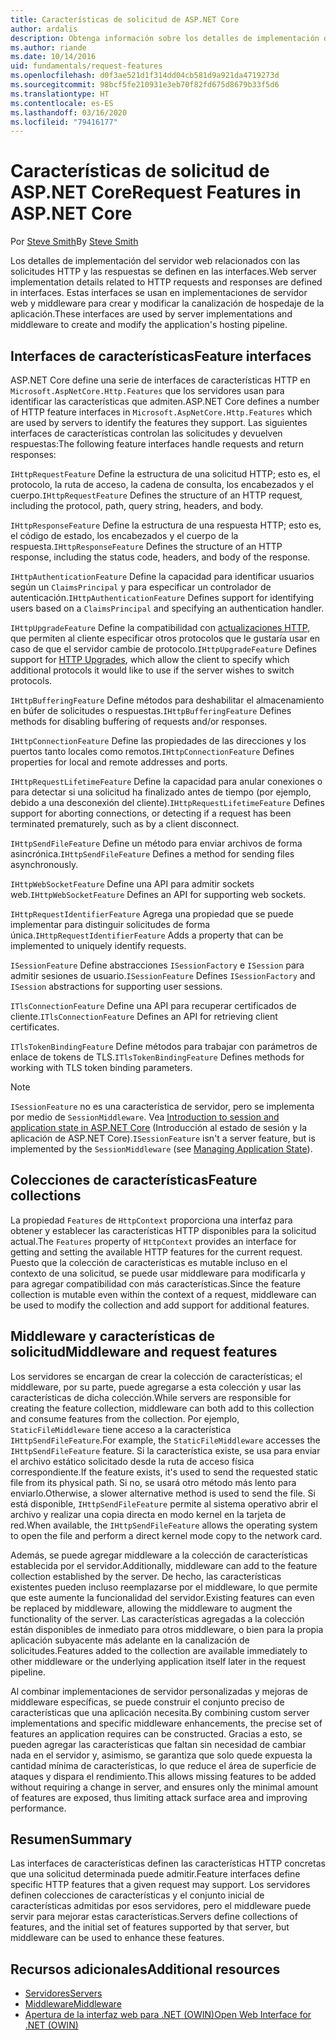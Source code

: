 ```yaml
---
title: Características de solicitud de ASP.NET Core
author: ardalis
description: Obtenga información sobre los detalles de implementación del servidor web relacionados con las solicitudes HTTP y las respuestas que se definen en las interfaces de ASP.NET Core.
ms.author: riande
ms.date: 10/14/2016
uid: fundamentals/request-features
ms.openlocfilehash: d0f3ae521d1f314dd04cb581d9a921da4719273d
ms.sourcegitcommit: 98bcf5fe210931e3eb70f82fd675d8679b33f5d6
ms.translationtype: HT
ms.contentlocale: es-ES
ms.lasthandoff: 03/16/2020
ms.locfileid: "79416177"
---
```

# <a name="request-features-in-aspnet-core"></a><span data-ttu-id="c8660-103">Características de solicitud de ASP.NET Core</span><span class="sxs-lookup"><span data-stu-id="c8660-103">Request Features in ASP.NET Core</span></span>

<span data-ttu-id="c8660-104">Por [Steve Smith](https://ardalis.com/)</span><span class="sxs-lookup"><span data-stu-id="c8660-104">By [Steve Smith](https://ardalis.com/)</span></span>

<span data-ttu-id="c8660-105">Los detalles de implementación del servidor web relacionados con las solicitudes HTTP y las respuestas se definen en las interfaces.</span><span class="sxs-lookup"><span data-stu-id="c8660-105">Web server implementation details related to HTTP requests and responses are defined in interfaces.</span></span> <span data-ttu-id="c8660-106">Estas interfaces se usan en implementaciones de servidor web y middleware para crear y modificar la canalización de hospedaje de la aplicación.</span><span class="sxs-lookup"><span data-stu-id="c8660-106">These interfaces are used by server implementations and middleware to create and modify the application's hosting pipeline.</span></span>

## <a name="feature-interfaces"></a><span data-ttu-id="c8660-107">Interfaces de características</span><span class="sxs-lookup"><span data-stu-id="c8660-107">Feature interfaces</span></span>

<span data-ttu-id="c8660-108">ASP.NET Core define una serie de interfaces de características HTTP en `Microsoft.AspNetCore.Http.Features` que los servidores usan para identificar las características que admiten.</span><span class="sxs-lookup"><span data-stu-id="c8660-108">ASP.NET Core defines a number of HTTP feature interfaces in `Microsoft.AspNetCore.Http.Features` which are used by servers to identify the features they support.</span></span> <span data-ttu-id="c8660-109">Las siguientes interfaces de características controlan las solicitudes y devuelven respuestas:</span><span class="sxs-lookup"><span data-stu-id="c8660-109">The following feature interfaces handle requests and return responses:</span></span>

<span data-ttu-id="c8660-110">`IHttpRequestFeature` Define la estructura de una solicitud HTTP; esto es, el protocolo, la ruta de acceso, la cadena de consulta, los encabezados y el cuerpo.</span><span class="sxs-lookup"><span data-stu-id="c8660-110">`IHttpRequestFeature` Defines the structure of an HTTP request, including the protocol, path, query string, headers, and body.</span></span>

<span data-ttu-id="c8660-111">`IHttpResponseFeature` Define la estructura de una respuesta HTTP; esto es, el código de estado, los encabezados y el cuerpo de la respuesta.</span><span class="sxs-lookup"><span data-stu-id="c8660-111">`IHttpResponseFeature` Defines the structure of an HTTP response, including the status code, headers, and body of the response.</span></span>

<span data-ttu-id="c8660-112">`IHttpAuthenticationFeature` Define la capacidad para identificar usuarios según un `ClaimsPrincipal` y para especificar un controlador de autenticación.</span><span class="sxs-lookup"><span data-stu-id="c8660-112">`IHttpAuthenticationFeature` Defines support for identifying users based on a `ClaimsPrincipal` and specifying an authentication handler.</span></span>

<span data-ttu-id="c8660-113">`IHttpUpgradeFeature` Define la compatibilidad con [actualizaciones HTTP](https://tools.ietf.org/html/rfc2616.html#section-14.42), que permiten al cliente especificar otros protocolos que le gustaría usar en caso de que el servidor cambie de protocolo.</span><span class="sxs-lookup"><span data-stu-id="c8660-113">`IHttpUpgradeFeature` Defines support for [HTTP Upgrades](https://tools.ietf.org/html/rfc2616.html#section-14.42), which allow the client to specify which additional protocols it would like to use if the server wishes to switch protocols.</span></span>

<span data-ttu-id="c8660-114">`IHttpBufferingFeature` Define métodos para deshabilitar el almacenamiento en búfer de solicitudes o respuestas.</span><span class="sxs-lookup"><span data-stu-id="c8660-114">`IHttpBufferingFeature` Defines methods for disabling buffering of requests and/or responses.</span></span>

<span data-ttu-id="c8660-115">`IHttpConnectionFeature` Define las propiedades de las direcciones y los puertos tanto locales como remotos.</span><span class="sxs-lookup"><span data-stu-id="c8660-115">`IHttpConnectionFeature` Defines properties for local and remote addresses and ports.</span></span>

<span data-ttu-id="c8660-116">`IHttpRequestLifetimeFeature` Define la capacidad para anular conexiones o para detectar si una solicitud ha finalizado antes de tiempo (por ejemplo, debido a una desconexión del cliente).</span><span class="sxs-lookup"><span data-stu-id="c8660-116">`IHttpRequestLifetimeFeature` Defines support for aborting connections, or detecting if a request has been terminated prematurely, such as by a client disconnect.</span></span>

<span data-ttu-id="c8660-117">`IHttpSendFileFeature` Define un método para enviar archivos de forma asincrónica.</span><span class="sxs-lookup"><span data-stu-id="c8660-117">`IHttpSendFileFeature` Defines a method for sending files asynchronously.</span></span>

<span data-ttu-id="c8660-118">`IHttpWebSocketFeature` Define una API para admitir sockets web.</span><span class="sxs-lookup"><span data-stu-id="c8660-118">`IHttpWebSocketFeature` Defines an API for supporting web sockets.</span></span>

<span data-ttu-id="c8660-119">`IHttpRequestIdentifierFeature` Agrega una propiedad que se puede implementar para distinguir solicitudes de forma única.</span><span class="sxs-lookup"><span data-stu-id="c8660-119">`IHttpRequestIdentifierFeature` Adds a property that can be implemented to uniquely identify requests.</span></span>

<span data-ttu-id="c8660-120">`ISessionFeature` Define abstracciones `ISessionFactory` e `ISession` para admitir sesiones de usuario.</span><span class="sxs-lookup"><span data-stu-id="c8660-120">`ISessionFeature` Defines `ISessionFactory` and `ISession` abstractions for supporting user sessions.</span></span>

<span data-ttu-id="c8660-121">`ITlsConnectionFeature` Define una API para recuperar certificados de cliente.</span><span class="sxs-lookup"><span data-stu-id="c8660-121">`ITlsConnectionFeature` Defines an API for retrieving client certificates.</span></span>

<span data-ttu-id="c8660-122">`ITlsTokenBindingFeature` Define métodos para trabajar con parámetros de enlace de tokens de TLS.</span><span class="sxs-lookup"><span data-stu-id="c8660-122">`ITlsTokenBindingFeature` Defines methods for working with TLS token binding parameters.</span></span>

> [!NOTE]
> <span data-ttu-id="c8660-123">`ISessionFeature` no es una característica de servidor, pero se implementa por medio de `SessionMiddleware`. Vea [Introduction to session and application state in ASP.NET Core](app-state.md) (Introducción al estado de sesión y la aplicación de ASP.NET Core).</span><span class="sxs-lookup"><span data-stu-id="c8660-123">`ISessionFeature` isn't a server feature, but is implemented by the `SessionMiddleware` (see [Managing Application State](app-state.md)).</span></span>

## <a name="feature-collections"></a><span data-ttu-id="c8660-124">Colecciones de características</span><span class="sxs-lookup"><span data-stu-id="c8660-124">Feature collections</span></span>

<span data-ttu-id="c8660-125">La propiedad `Features` de `HttpContext` proporciona una interfaz para obtener y establecer las características HTTP disponibles para la solicitud actual.</span><span class="sxs-lookup"><span data-stu-id="c8660-125">The `Features` property of `HttpContext` provides an interface for getting and setting the available HTTP features for the current request.</span></span> <span data-ttu-id="c8660-126">Puesto que la colección de características es mutable incluso en el contexto de una solicitud, se puede usar middleware para modificarla y para agregar compatibilidad con más características.</span><span class="sxs-lookup"><span data-stu-id="c8660-126">Since the feature collection is mutable even within the context of a request, middleware can be used to modify the collection and add support for additional features.</span></span>

## <a name="middleware-and-request-features"></a><span data-ttu-id="c8660-127">Middleware y características de solicitud</span><span class="sxs-lookup"><span data-stu-id="c8660-127">Middleware and request features</span></span>

<span data-ttu-id="c8660-128">Los servidores se encargan de crear la colección de características; el middleware, por su parte, puede agregarse a esta colección y usar las características de dicha colección.</span><span class="sxs-lookup"><span data-stu-id="c8660-128">While servers are responsible for creating the feature collection, middleware can both add to this collection and consume features from the collection.</span></span> <span data-ttu-id="c8660-129">Por ejemplo, `StaticFileMiddleware` tiene acceso a la característica `IHttpSendFileFeature`.</span><span class="sxs-lookup"><span data-stu-id="c8660-129">For example, the `StaticFileMiddleware` accesses the `IHttpSendFileFeature` feature.</span></span> <span data-ttu-id="c8660-130">Si la característica existe, se usa para enviar el archivo estático solicitado desde la ruta de acceso física correspondiente.</span><span class="sxs-lookup"><span data-stu-id="c8660-130">If the feature exists, it's used to send the requested static file from its physical path.</span></span> <span data-ttu-id="c8660-131">Si no, se usará otro método más lento para enviarlo.</span><span class="sxs-lookup"><span data-stu-id="c8660-131">Otherwise, a slower alternative method is used to send the file.</span></span> <span data-ttu-id="c8660-132">Si está disponible, `IHttpSendFileFeature` permite al sistema operativo abrir el archivo y realizar una copia directa en modo kernel en la tarjeta de red.</span><span class="sxs-lookup"><span data-stu-id="c8660-132">When available, the `IHttpSendFileFeature` allows the operating system to open the file and perform a direct kernel mode copy to the network card.</span></span>

<span data-ttu-id="c8660-133">Además, se puede agregar middleware a la colección de características establecida por el servidor.</span><span class="sxs-lookup"><span data-stu-id="c8660-133">Additionally, middleware can add to the feature collection established by the server.</span></span> <span data-ttu-id="c8660-134">De hecho, las características existentes pueden incluso reemplazarse por el middleware, lo que permite que este aumente la funcionalidad del servidor.</span><span class="sxs-lookup"><span data-stu-id="c8660-134">Existing features can even be replaced by middleware, allowing the middleware to augment the functionality of the server.</span></span> <span data-ttu-id="c8660-135">Las características agregadas a la colección están disponibles de inmediato para otros middleware, o bien para la propia aplicación subyacente más adelante en la canalización de solicitudes.</span><span class="sxs-lookup"><span data-stu-id="c8660-135">Features added to the collection are available immediately to other middleware or the underlying application itself later in the request pipeline.</span></span>

<span data-ttu-id="c8660-136">Al combinar implementaciones de servidor personalizadas y mejoras de middleware específicas, se puede construir el conjunto preciso de características que una aplicación necesita.</span><span class="sxs-lookup"><span data-stu-id="c8660-136">By combining custom server implementations and specific middleware enhancements, the precise set of features an application requires can be constructed.</span></span> <span data-ttu-id="c8660-137">Gracias a esto, se pueden agregar las características que faltan sin necesidad de cambiar nada en el servidor y, asimismo, se garantiza que solo quede expuesta la cantidad mínima de características, lo que reduce el área de superficie de ataques y dispara el rendimiento.</span><span class="sxs-lookup"><span data-stu-id="c8660-137">This allows missing features to be added without requiring a change in server, and ensures only the minimal amount of features are exposed, thus limiting attack surface area and improving performance.</span></span>

## <a name="summary"></a><span data-ttu-id="c8660-138">Resumen</span><span class="sxs-lookup"><span data-stu-id="c8660-138">Summary</span></span>

<span data-ttu-id="c8660-139">Las interfaces de características definen las características HTTP concretas que una solicitud determinada puede admitir.</span><span class="sxs-lookup"><span data-stu-id="c8660-139">Feature interfaces define specific HTTP features that a given request may support.</span></span> <span data-ttu-id="c8660-140">Los servidores definen colecciones de características y el conjunto inicial de características admitidas por esos servidores, pero el middleware puede servir para mejorar estas características.</span><span class="sxs-lookup"><span data-stu-id="c8660-140">Servers define collections of features, and the initial set of features supported by that server, but middleware can be used to enhance these features.</span></span>

## <a name="additional-resources"></a><span data-ttu-id="c8660-141">Recursos adicionales</span><span class="sxs-lookup"><span data-stu-id="c8660-141">Additional resources</span></span>

* [<span data-ttu-id="c8660-142">Servidores</span><span class="sxs-lookup"><span data-stu-id="c8660-142">Servers</span></span>](xref:fundamentals/servers/index)
* [<span data-ttu-id="c8660-143">Middleware</span><span class="sxs-lookup"><span data-stu-id="c8660-143">Middleware</span></span>](xref:fundamentals/middleware/index)
* [<span data-ttu-id="c8660-144">Apertura de la interfaz web para .NET (OWIN)</span><span class="sxs-lookup"><span data-stu-id="c8660-144">Open Web Interface for .NET (OWIN)</span></span>](xref:fundamentals/owin)
